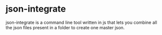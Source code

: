 json-integrate
=============

json-integrate is a command line tool written in js that lets you combine all the json files present in a folder to create one master json.

